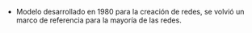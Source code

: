 - Modelo desarrollado en 1980 para la creación de redes, se volvió un marco de referencia para la mayoría de las redes.